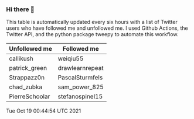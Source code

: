 ### Hi there 👋

This table is automatically updated every six hours with a list of Twitter users who have followed me and unfollowed me. I used Github Actions, the Twitter API, and the python package tweepy to automate this workflow.

| Unfollowed me |  Followed me |
| --- | --- |
|callikush|weiqiu55|
|patrick_green|drawlearnrepeat|
|Strappazz0n|PascalSturmfels|
|chad_zubka|sam_power_825|
|PierreSchoolar|stefanospinel15|
Tue Oct 19 00:44:54 UTC 2021

